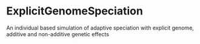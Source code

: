 # ExplicitGenomeSpeciation
An individual based simulation of adaptive speciation with explicit genome, additive and non-additive genetic effects
